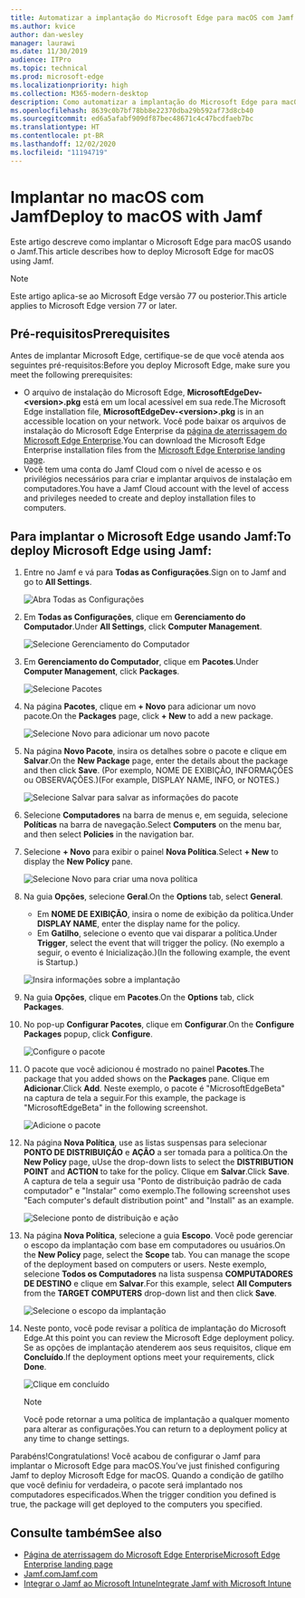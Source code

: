 ```yaml
---
title: Automatizar a implantação do Microsoft Edge para macOS com Jamf
ms.author: kvice
author: dan-wesley
manager: laurawi
ms.date: 11/30/2019
audience: ITPro
ms.topic: technical
ms.prod: microsoft-edge
ms.localizationpriority: high
ms.collection: M365-modern-desktop
description: Como automatizar a implantação do Microsoft Edge para macOS com Jamf.
ms.openlocfilehash: 8639c0b7bf78bb8e22370dba29b592af73d8cb40
ms.sourcegitcommit: ed6a5afabf909df87bec48671c4c47bcdfaeb7bc
ms.translationtype: HT
ms.contentlocale: pt-BR
ms.lasthandoff: 12/02/2020
ms.locfileid: "11194719"
---
```

# <span data-ttu-id="ac215-103">Implantar no macOS com Jamf</span><span class="sxs-lookup"><span data-stu-id="ac215-103">Deploy to macOS with Jamf</span></span>

<span data-ttu-id="ac215-104">Este artigo descreve como implantar o Microsoft Edge para macOS usando o Jamf.</span><span class="sxs-lookup"><span data-stu-id="ac215-104">This article describes how to deploy Microsoft Edge for macOS using Jamf.</span></span>

> [!NOTE]
> <span data-ttu-id="ac215-105">Este artigo aplica-se ao Microsoft Edge versão 77 ou posterior.</span><span class="sxs-lookup"><span data-stu-id="ac215-105">This article applies to Microsoft Edge version 77 or later.</span></span>

## <span data-ttu-id="ac215-106">Pré-requisitos</span><span class="sxs-lookup"><span data-stu-id="ac215-106">Prerequisites</span></span>

<span data-ttu-id="ac215-107">Antes de implantar Microsoft Edge, certifique-se de que você atenda aos seguintes pré-requisitos:</span><span class="sxs-lookup"><span data-stu-id="ac215-107">Before you deploy Microsoft Edge, make sure you meet the following prerequisites:</span></span>

- <span data-ttu-id="ac215-108">O arquivo de instalação do Microsoft Edge,  **MicrosoftEdgeDev-\<version\>.pkg** está em um local acessível em sua rede.</span><span class="sxs-lookup"><span data-stu-id="ac215-108">The Microsoft Edge installation file,  **MicrosoftEdgeDev-\<version\>.pkg** is in an accessible location on your network.</span></span> <span data-ttu-id="ac215-109">Você pode baixar os arquivos de instalação do Microsoft Edge Enterprise da [página de aterrissagem do Microsoft Edge Enterprise](https://aka.ms/EdgeEnterprise).</span><span class="sxs-lookup"><span data-stu-id="ac215-109">You can download the Microsoft Edge Enterprise installation files from the [Microsoft Edge Enterprise landing page](https://aka.ms/EdgeEnterprise).</span></span>
- <span data-ttu-id="ac215-110">Você tem uma conta do Jamf Cloud com o nível de acesso e os privilégios necessários para criar e implantar arquivos de instalação em computadores.</span><span class="sxs-lookup"><span data-stu-id="ac215-110">You have a Jamf Cloud account with the level of access and privileges needed to create and deploy installation files to computers.</span></span>

## <span data-ttu-id="ac215-111">Para implantar o Microsoft Edge usando Jamf:</span><span class="sxs-lookup"><span data-stu-id="ac215-111">To deploy Microsoft Edge using Jamf:</span></span>

1. <span data-ttu-id="ac215-112">Entre no Jamf e vá para **Todas as Configurações**.</span><span class="sxs-lookup"><span data-stu-id="ac215-112">Sign on to Jamf and go to **All Settings**.</span></span>

    ![Abra Todas as Configurações](./media/mac-deploy/jamf-dash-main-open-settings.png)

2. <span data-ttu-id="ac215-114">Em **Todas as Configurações**, clique em **Gerenciamento do Computador**.</span><span class="sxs-lookup"><span data-stu-id="ac215-114">Under **All Settings**, click **Computer Management**.</span></span>

    ![Selecione Gerenciamento do Computador](./media/mac-deploy/jamf-all-settings-computer-mgmt.png)

3. <span data-ttu-id="ac215-116">Em **Gerenciamento do Computador**, clique em **Pacotes**.</span><span class="sxs-lookup"><span data-stu-id="ac215-116">Under **Computer Management**, click **Packages**.</span></span>

    ![Selecione Pacotes](./media/mac-deploy/jamf-all-settings-computer-mgmt-pkgs.png)

4. <span data-ttu-id="ac215-118">Na página **Pacotes**, clique em **+ Novo** para adicionar um novo pacote.</span><span class="sxs-lookup"><span data-stu-id="ac215-118">On the **Packages** page, click **+ New** to add a new package.</span></span>

    ![Selecione Novo para adicionar um novo pacote](./media/mac-deploy/jamf-all-settings-computer-mgmt-new-pkg.png)

5. <span data-ttu-id="ac215-120">Na página **Novo Pacote**, insira os detalhes sobre o pacote e clique em **Salvar**.</span><span class="sxs-lookup"><span data-stu-id="ac215-120">On the **New Package** page, enter the details about the package and then click **Save**.</span></span> <span data-ttu-id="ac215-121">(Por exemplo, NOME DE EXIBIÇÃO, INFORMAÇÕES ou OBSERVAÇÕES.)</span><span class="sxs-lookup"><span data-stu-id="ac215-121">(For example, DISPLAY NAME, INFO, or NOTES.)</span></span>

    ![Selecione Salvar para salvar as informações do pacote](./media/mac-deploy/jamf-all-settings-computer-mgmt-save-pkg-info.png)

6. <span data-ttu-id="ac215-123">Selecione **Computadores** na barra de menus e, em seguida, selecione **Políticas** na barra de navegação.</span><span class="sxs-lookup"><span data-stu-id="ac215-123">Select **Computers** on the menu bar, and then select **Policies** in the navigation bar.</span></span>

7. <span data-ttu-id="ac215-124">Selecione **+ Novo** para exibir o painel **Nova Política**.</span><span class="sxs-lookup"><span data-stu-id="ac215-124">Select **+ New** to display the **New Policy** pane.</span></span>

    ![Selecione Novo para criar uma nova política](./media/mac-deploy/jamf-all-settings-computer-new-policy.png)

8. <span data-ttu-id="ac215-126">Na guia **Opções**, selecione **Geral**.</span><span class="sxs-lookup"><span data-stu-id="ac215-126">On the **Options** tab, select **General**.</span></span>

    - <span data-ttu-id="ac215-127">Em **NOME DE EXIBIÇÃO**, insira o nome de exibição da política.</span><span class="sxs-lookup"><span data-stu-id="ac215-127">Under **DISPLAY NAME**, enter the display name for the policy.</span></span>
    - <span data-ttu-id="ac215-128">Em **Gatilho**, selecione o evento que vai disparar a política.</span><span class="sxs-lookup"><span data-stu-id="ac215-128">Under **Trigger**, select the event that will trigger the policy.</span></span> <span data-ttu-id="ac215-129">(No exemplo a seguir, o evento é Inicialização.)</span><span class="sxs-lookup"><span data-stu-id="ac215-129">(In the following example, the event is Startup.)</span></span>

    ![Insira informações sobre a implantação](./media/mac-deploy/jamf-all-settings-computer-cfg-policy.png)

9. <span data-ttu-id="ac215-131">Na guia **Opções**, clique em **Pacotes**.</span><span class="sxs-lookup"><span data-stu-id="ac215-131">On the **Options** tab, click **Packages**.</span></span>

10. <span data-ttu-id="ac215-132">No pop-up **Configurar Pacotes**, clique em **Configurar**.</span><span class="sxs-lookup"><span data-stu-id="ac215-132">On the **Configure Packages** popup, click **Configure**.</span></span>

    ![Configure o pacote](./media/mac-deploy/jamf-all-settings-computer-policy-pkg-configure.png)

11. <span data-ttu-id="ac215-134">O pacote que você adicionou é mostrado no painel **Pacotes**.</span><span class="sxs-lookup"><span data-stu-id="ac215-134">The package that you added shows on the **Packages** pane.</span></span> <span data-ttu-id="ac215-135">Clique em **Adicionar**.</span><span class="sxs-lookup"><span data-stu-id="ac215-135">Click **Add**.</span></span> <span data-ttu-id="ac215-136">Neste exemplo, o pacote é "MicrosoftEdgeBeta" na captura de tela a seguir.</span><span class="sxs-lookup"><span data-stu-id="ac215-136">For this example, the package is "MicrosoftEdgeBeta" in the following screenshot.</span></span>

    ![Adicione o pacote](./media/mac-deploy/jamf-all-settings-computer-policy-pkg-add-beta.png)

12. <span data-ttu-id="ac215-138">Na página **Nova Política**, use as listas suspensas para selecionar **PONTO DE DISTRIBUIÇÃO** e **AÇÃO** a ser tomada para a política.</span><span class="sxs-lookup"><span data-stu-id="ac215-138">On the **New Policy** page, uUse the drop-down lists to select the **DISTRIBUTION POINT** and **ACTION** to take for the policy.</span></span> <span data-ttu-id="ac215-139">Clique em **Salvar**.</span><span class="sxs-lookup"><span data-stu-id="ac215-139">Click **Save**.</span></span> <span data-ttu-id="ac215-140">A captura de tela a seguir usa "Ponto de distribuição padrão de cada computador" e "Instalar" como exemplo.</span><span class="sxs-lookup"><span data-stu-id="ac215-140">The following screenshot uses "Each computer's default distribution point" and "Install" as an example.</span></span>

    ![Selecione ponto de distribuição e ação](./media/mac-deploy/jamf-all-settings-computer-mgmt-pkg-cfg-distro.png)

13. <span data-ttu-id="ac215-142">Na página **Nova Política**, selecione a guia **Escopo**. Você pode gerenciar o escopo da implantação com base em computadores ou usuários.</span><span class="sxs-lookup"><span data-stu-id="ac215-142">On the **New Policy** page, select the **Scope** tab. You can manage the scope of the deployment based on computers or users.</span></span> <span data-ttu-id="ac215-143">Neste exemplo, selecione **Todos os Computadores** na lista suspensa **COMPUTADORES DE DESTINO** e clique em **Salvar**.</span><span class="sxs-lookup"><span data-stu-id="ac215-143">For this example, select **All Computers** from the **TARGET COMPUTERS** drop-down list and then click **Save**.</span></span>

    ![Selecione o escopo da implantação](./media/mac-deploy/jamf-all-settings-computer-mgmt-add-target.png)

14. <span data-ttu-id="ac215-145">Neste ponto, você pode revisar a política de implantação do Microsoft Edge.</span><span class="sxs-lookup"><span data-stu-id="ac215-145">At this point you can review the Microsoft Edge deployment policy.</span></span> <span data-ttu-id="ac215-146">Se as opções de implantação atenderem aos seus requisitos, clique em **Concluído**.</span><span class="sxs-lookup"><span data-stu-id="ac215-146">If the deployment options meet your requirements, click **Done**.</span></span>

    ![Clique em concluído](./media/mac-deploy/jamf-all-settings-computer-mgmt-finish-add-deployment.png)

    > [!NOTE]
    > <span data-ttu-id="ac215-148">Você pode retornar a uma política de implantação a qualquer momento para alterar as configurações.</span><span class="sxs-lookup"><span data-stu-id="ac215-148">You can return to a deployment policy at any time to change settings.</span></span>

<span data-ttu-id="ac215-149">Parabéns!</span><span class="sxs-lookup"><span data-stu-id="ac215-149">Congratulations!</span></span> <span data-ttu-id="ac215-150">Você acabou de configurar o Jamf para implantar o Microsoft Edge para macOS.</span><span class="sxs-lookup"><span data-stu-id="ac215-150">You’ve just finished configuring Jamf to deploy Microsoft Edge for macOS.</span></span> <span data-ttu-id="ac215-151">Quando a condição de gatilho que você definiu for verdadeira, o pacote será implantado nos computadores especificados.</span><span class="sxs-lookup"><span data-stu-id="ac215-151">When the trigger condition you defined is true, the package will get deployed to the computers you specified.</span></span>

## <span data-ttu-id="ac215-152">Consulte também</span><span class="sxs-lookup"><span data-stu-id="ac215-152">See also</span></span>

- [<span data-ttu-id="ac215-153">Página de aterrissagem do Microsoft Edge Enterprise</span><span class="sxs-lookup"><span data-stu-id="ac215-153">Microsoft Edge Enterprise landing page</span></span>](https://aka.ms/EdgeEnterprise)
- [<span data-ttu-id="ac215-154">Jamf.com</span><span class="sxs-lookup"><span data-stu-id="ac215-154">Jamf.com</span></span>](https://www.jamf.com/)
- [<span data-ttu-id="ac215-155">Integrar o Jamf ao Microsoft Intune</span><span class="sxs-lookup"><span data-stu-id="ac215-155">Integrate Jamf with Microsoft Intune</span></span>](https://docs.microsoft.com/intune/conditional-access-integrate-jamf)
